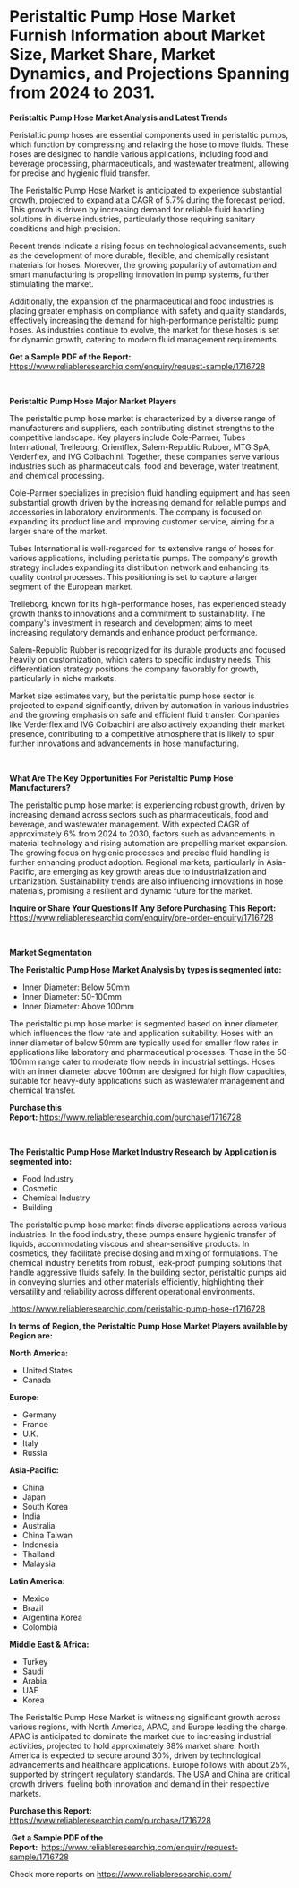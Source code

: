 <p><h1>Peristaltic Pump Hose Market Furnish Information about Market Size, Market Share, Market Dynamics, and Projections Spanning from 2024 to 2031.</h1></p><p><strong>Peristaltic Pump Hose Market Analysis and Latest Trends</strong></p>
<p><p>Peristaltic pump hoses are essential components used in peristaltic pumps, which function by compressing and relaxing the hose to move fluids. These hoses are designed to handle various applications, including food and beverage processing, pharmaceuticals, and wastewater treatment, allowing for precise and hygienic fluid transfer.</p><p>The Peristaltic Pump Hose Market is anticipated to experience substantial growth, projected to expand at a CAGR of 5.7% during the forecast period. This growth is driven by increasing demand for reliable fluid handling solutions in diverse industries, particularly those requiring sanitary conditions and high precision. </p><p>Recent trends indicate a rising focus on technological advancements, such as the development of more durable, flexible, and chemically resistant materials for hoses. Moreover, the growing popularity of automation and smart manufacturing is propelling innovation in pump systems, further stimulating the market. </p><p>Additionally, the expansion of the pharmaceutical and food industries is placing greater emphasis on compliance with safety and quality standards, effectively increasing the demand for high-performance peristaltic pump hoses. As industries continue to evolve, the market for these hoses is set for dynamic growth, catering to modern fluid management requirements.</p></p>
<p><strong>Get a Sample PDF of the Report:&nbsp;</strong> <a href="https://www.reliableresearchiq.com/enquiry/request-sample/1716728?utm_campaign=103&utm_medium=2&utm_source=Github&utm_content=ia&utm_term=28122024&utm_id=peristaltic-pump-hose">https://www.reliableresearchiq.com/enquiry/request-sample/1716728</a></p>
<p>&nbsp;</p>
<p><strong>Peristaltic Pump Hose Major Market Players</strong></p>
<p><p>The peristaltic pump hose market is characterized by a diverse range of manufacturers and suppliers, each contributing distinct strengths to the competitive landscape. Key players include Cole-Parmer, Tubes International, Trelleborg, Orientflex, Salem-Republic Rubber, MTG SpA, Verderflex, and IVG Colbachini. Together, these companies serve various industries such as pharmaceuticals, food and beverage, water treatment, and chemical processing.</p><p>Cole-Parmer specializes in precision fluid handling equipment and has seen substantial growth driven by the increasing demand for reliable pumps and accessories in laboratory environments. The company is focused on expanding its product line and improving customer service, aiming for a larger share of the market.</p><p>Tubes International is well-regarded for its extensive range of hoses for various applications, including peristaltic pumps. The company's growth strategy includes expanding its distribution network and enhancing its quality control processes. This positioning is set to capture a larger segment of the European market.</p><p>Trelleborg, known for its high-performance hoses, has experienced steady growth thanks to innovations and a commitment to sustainability. The company's investment in research and development aims to meet increasing regulatory demands and enhance product performance.</p><p>Salem-Republic Rubber is recognized for its durable products and focused heavily on customization, which caters to specific industry needs. This differentiation strategy positions the company favorably for growth, particularly in niche markets.</p><p>Market size estimates vary, but the peristaltic pump hose sector is projected to expand significantly, driven by automation in various industries and the growing emphasis on safe and efficient fluid transfer. Companies like Verderflex and IVG Colbachini are also actively expanding their market presence, contributing to a competitive atmosphere that is likely to spur further innovations and advancements in hose manufacturing.</p></p>
<p>&nbsp;</p>
<p><strong>What Are The Key Opportunities For Peristaltic Pump Hose Manufacturers?</strong></p>
<p><p>The peristaltic pump hose market is experiencing robust growth, driven by increasing demand across sectors such as pharmaceuticals, food and beverage, and wastewater management. With expected CAGR of approximately 6% from 2024 to 2030, factors such as advancements in material technology and rising automation are propelling market expansion. The growing focus on hygienic processes and precise fluid handling is further enhancing product adoption. Regional markets, particularly in Asia-Pacific, are emerging as key growth areas due to industrialization and urbanization. Sustainability trends are also influencing innovations in hose materials, promising a resilient and dynamic future for the market.</p></p>
<p><strong>Inquire or Share Your Questions If Any Before Purchasing This Report:</strong> <a href="https://www.reliableresearchiq.com/enquiry/pre-order-enquiry/1716728?utm_campaign=103&utm_medium=2&utm_source=Github&utm_content=ia&utm_term=28122024&utm_id=peristaltic-pump-hose">https://www.reliableresearchiq.com/enquiry/pre-order-enquiry/1716728</a></p>
<p>&nbsp;</p>
<p><strong>Market Segmentation</strong></p>
<p><strong>The Peristaltic Pump Hose Market Analysis by types is segmented into:</strong></p>
<p><ul><li>Inner Diameter: Below 50mm</li><li>Inner Diameter: 50-100mm</li><li>Inner Diameter: Above 100mm</li></ul></p>
<p><p>The peristaltic pump hose market is segmented based on inner diameter, which influences the flow rate and application suitability. Hoses with an inner diameter of below 50mm are typically used for smaller flow rates in applications like laboratory and pharmaceutical processes. Those in the 50-100mm range cater to moderate flow needs in industrial settings. Hoses with an inner diameter above 100mm are designed for high flow capacities, suitable for heavy-duty applications such as wastewater management and chemical transfer.</p></p>
<p><strong>Purchase this Report:&nbsp;</strong><a href="https://www.reliableresearchiq.com/purchase/1716728?utm_campaign=103&utm_medium=2&utm_source=Github&utm_content=ia&utm_term=28122024&utm_id=peristaltic-pump-hose">https://www.reliableresearchiq.com/purchase/1716728</a></p>
<p>&nbsp;</p>
<p><strong>The Peristaltic Pump Hose Market Industry Research by Application is segmented into:</strong></p>
<p><ul><li>Food Industry</li><li>Cosmetic</li><li>Chemical Industry</li><li>Building</li></ul></p>
<p><p>The peristaltic pump hose market finds diverse applications across various industries. In the food industry, these pumps ensure hygienic transfer of liquids, accommodating viscous and shear-sensitive products. In cosmetics, they facilitate precise dosing and mixing of formulations. The chemical industry benefits from robust, leak-proof pumping solutions that handle aggressive fluids safely. In the building sector, peristaltic pumps aid in conveying slurries and other materials efficiently, highlighting their versatility and reliability across different operational environments.</p></p>
<p><a href="https://www.reliableresearchiq.com/peristaltic-pump-hose-r1716728?utm_campaign=103&utm_medium=2&utm_source=Github&utm_content=ia&utm_term=28122024&utm_id=peristaltic-pump-hose">&nbsp;https://www.reliableresearchiq.com/peristaltic-pump-hose-r1716728</a></p>
<p><strong>In terms of Region, the Peristaltic Pump Hose Market Players available by Region are:</strong></p>
<p>
    <p> <strong> North America: </strong>
        <ul>
            <li>United States</li>
            <li>Canada</li>
        </ul>
        </p> 
    <p> <strong> Europe: </strong>
        <ul>
            <li>Germany</li>
            <li>France</li>
            <li>U.K.</li>
            <li>Italy</li>
            <li>Russia</li>
        </ul>
        </p> 
    <p> <strong> Asia-Pacific: </strong>
        <ul>
            <li>China</li>
            <li>Japan</li>
            <li>South Korea</li>
            <li>India</li>
            <li>Australia</li>
            <li>China Taiwan</li>
            <li>Indonesia</li>
            <li>Thailand</li>
            <li>Malaysia</li>
        </ul>
        </p> 
    <p> <strong> Latin America: </strong>
        <ul>
            <li>Mexico</li>
            <li>Brazil</li>
            <li>Argentina Korea</li>
            <li>Colombia</li>
        </ul>
        </p> 
    <p> <strong> Middle East & Africa: </strong>
        <ul>
            <li>Turkey</li>
            <li>Saudi</li>
            <li>Arabia</li>
            <li>UAE</li>
            <li>Korea</li>
        </ul>
    </p>
    </p>
<p><p>The Peristaltic Pump Hose Market is witnessing significant growth across various regions, with North America, APAC, and Europe leading the charge. APAC is anticipated to dominate the market due to increasing industrial activities, projected to hold approximately 38% market share. North America is expected to secure around 30%, driven by technological advancements and healthcare applications. Europe follows with about 25%, supported by stringent regulatory standards. The USA and China are critical growth drivers, fueling both innovation and demand in their respective markets.</p></p>
<p><strong>Purchase this Report: </strong><a href="https://www.reliableresearchiq.com/purchase/1716728?utm_campaign=103&utm_medium=2&utm_source=Github&utm_content=ia&utm_term=28122024&utm_id=peristaltic-pump-hose">https://www.reliableresearchiq.com/purchase/1716728</a></p>
<p>&nbsp;<strong>Get a Sample PDF of the Report:&nbsp;&nbsp;</strong><a href="https://www.reliableresearchiq.com/enquiry/request-sample/1716728?utm_campaign=103&utm_medium=2&utm_source=Github&utm_content=ia&utm_term=28122024&utm_id=peristaltic-pump-hose">https://www.reliableresearchiq.com/enquiry/request-sample/1716728</a></p>
<p><strong></strong></p>
<p>Check more reports on <a href="https://www.reliableresearchiq.com/?utm_campaign=103&utm_medium=2&utm_source=Github&utm_content=ia&utm_term=28122024&utm_id=peristaltic-pump-hose">https://www.reliableresearchiq.com/</a></p>